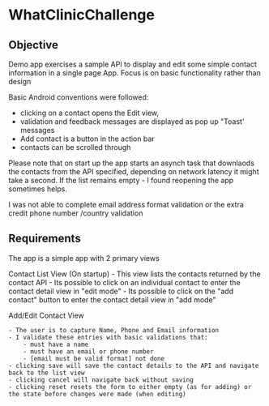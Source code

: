 WhatClinicChallenge
===================

Objective
-----------
Demo app exercises a sample API to display and edit some simple contact information in a single page App.
Focus is on basic functionality rather than design 

Basic Android conventions were followed: 
- clicking on a contact opens the Edit view,
- validation and feedback messages are displayed as pop up "Toast' messages
- Add contact is a button in the action bar
- contacts can be scrolled through


Please note that on start up the app starts an asynch task that downlaods the contacts from the API specified,
depending on network latency it might take a second. If the list remains empty - I found reopening the app sometimes helps.

I was not able to complete email address format validation or the extra credit phone number /country validation

Requirements
------------

The app is a simple app with 2 primary views 

Contact List View (On startup)
	- This view lists the contacts returned by the contact API
	- Its possible to click on an individual contact to enter the contact detail view in "edit mode"
	- Its possible to click on the "add contact" button to enter the contact detail view in "add mode"

Add/Edit Contact View

	- The user is to capture Name, Phone and Email information
	- I validate these entries with basic validations that: 
		- must have a name
		- must have an email or phone number
		- [email must be valid format] not done
	- clicking save will save the contact details to the API and navigate back to the list view
	- clicking cancel will navigate back without saving
	- clicking reset resets the form to either empty (as for adding) or the state before changes were made (when editing)

	
